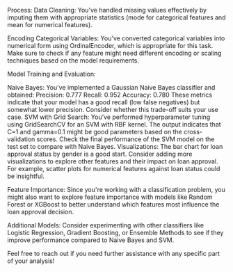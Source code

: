 Process:
Data Cleaning: You've handled missing values effectively by imputing them with appropriate statistics (mode for categorical features and mean for numerical features).

Encoding Categorical Variables: You've converted categorical variables into numerical form using OrdinalEncoder, which is appropriate for this task. Make sure to check if any feature might need different encoding or scaling techniques based on the model requirements.

Model Training and Evaluation:

Naive Bayes: You've implemented a Gaussian Naive Bayes classifier and obtained:
Precision: 0.777
Recall: 0.952
Accuracy: 0.780
These metrics indicate that your model has a good recall (low false negatives) but somewhat lower precision. Consider whether this trade-off suits your use case.
SVM with Grid Search: You’ve performed hyperparameter tuning using GridSearchCV for an SVM with RBF kernel. The output indicates that C=1 and gamma=0.1 might be good parameters based on the cross-validation scores. Check the final performance of the SVM model on the test set to compare with Naive Bayes.
Visualizations: The bar chart for loan approval status by gender is a good start. Consider adding more visualizations to explore other features and their impact on loan approval. For example, scatter plots for numerical features against loan status could be insightful.

Feature Importance: Since you're working with a classification problem, you might also want to explore feature importance with models like Random Forest or XGBoost to better understand which features most influence the loan approval decision.

Additional Models: Consider experimenting with other classifiers like Logistic Regression, Gradient Boosting, or Ensemble Methods to see if they improve performance compared to Naive Bayes and SVM.

Feel free to reach out if you need further assistance with any specific part of your analysis!
